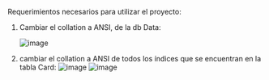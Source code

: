 Requerimientos necesarios para utilizar el proyecto:
1. Cambiar el collation a ANSI, de la db Data:

   ![image](https://github.com/user-attachments/assets/860bbb90-b779-4a75-8b3d-517c7eb6af7b)

3. cambiar el collation a ANSI de todos los índices que se encuentran en la tabla Card:
   ![image](https://github.com/user-attachments/assets/31630c8d-ec11-41f9-b5d4-fa1f301ba500)
   ![image](https://github.com/user-attachments/assets/1daa7fc7-2df3-4169-ab9a-314136326817)

